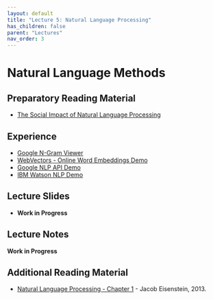 ```yaml
---
layout: default
title: "Lecture 5: Natural Language Processing"
has_children: false
parent: "Lectures"
nav_order: 3
---
```


# Natural Language Methods

## Preparatory Reading Material

- [The Social Impact of Natural Language Processing](https://aclanthology.org/P16-2096.pdf)

## Experience

- [Google N-Gram Viewer](https://books.google.com/ngrams)
- [WebVectors - Online Word Embeddings Demo](http://vectors.nlpl.eu/explore/embeddings/en/)
- [Google NLP API Demo](https://cloud.google.com/natural-language#section-2)
- [IBM Watson NLP Demo](https://www.ibm.com/demos/live/natural-language-understanding/self-service/home)

## Lecture Slides

- __Work in Progress__

## Lecture Notes

__Work in Progress__

## Additional Reading Material

- [Natural Language Processing - Chapter 1](https://github.com/jacobeisenstein/gt-nlp-class/tree/master/notes) - Jacob Eisenstein, 2013.
